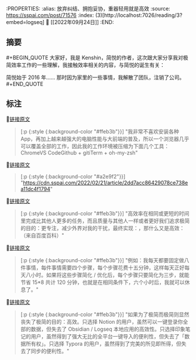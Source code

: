 :PROPERTIES:
:alias: 放弃纠结、拥抱妥协，重器轻用就是高效
:source: https://sspai.com/post/71576
:index: (3)[http://localhost:7026/reading/3?embed=logseq]
:date: [[2022年09月24日]]
:END:



## 摘要
#+BEGIN_QUOTE
大家好，我是 Kenshin，简悦的作者，这次跟大家分享我对极简效率工作的一些理解，我接触效率相关的内容，与简悦的诞生有关：

简悦始于 2016 年…… 那时因为家里的一些事情，我解散了团队，注销了公司。
#+END_QUOTE

## 标注

📌[链接原文](http://localhost:7026/unread/3#id=1664008601679) 
> [:p {:style {:background-color "#ffeb3b"}}]
"我非常不喜欢安装各种 App，再加上越来越强大的电脑性能与大前端的普及，所以一个浏览器几乎可以覆盖全部的工作，因此我的工作环境被压缩为下面几个工具：ChromeVS CodeGithub + gitiTerm + oh-my-zsh"

📌[链接原文](http://localhost:7026/unread/3#id=1664008612905) 
> [:p {:style {:background-color "#a2e9f2"}}]
"https://cdn.sspai.com/2022/02/21/article/2dd7acc86429078ce738ea11dc4f1794"

📌[链接原文](http://localhost:7026/unread/3#id=1705849825427) 
> [:p {:style {:background-color "#ffeb3b"}}]
"高效率在相同或更短的时间里完成比其他人更多的任务，而且质量与其他人一样或者更好我们追求极简的目的：更专注，减少外界对我的干扰，最终实现：，那什么又是高效：（来自百度百科）"

📌[链接原文](http://localhost:7026/unread/3#id=1705849852464) 
> [:p {:style {:background-color "#ffeb3b"}}]
"例如：我每天都要固定做八件事情，每件事情需要四个步骤，每个步骤花费十五分钟，这样每天正好每天八小时。如果将这些步骤简化 / 优化后，每个步骤只要简化为三步，就能节省 15*8 共计 120 分钟，也就是在相同条件下，六个小时后，我就可以休息了。"

📌[链接原文](http://localhost:7026/unread/3#id=1664008622457) 
> [:p {:style {:background-color "#ffeb3b"}}]
"如果为了极简而极简则显然丧失了极简的目的：高效。只选择 Notion 的用户，虽然可以一键登录你全部的数据，但失去了 Obsidian / Logseq 本地应用的高效性。只选择印象笔记的用户，虽然得到了强大无比的全平台一键导入的便利性，但失去了「数据所有权」。只选择 Typora 的用户，虽然得到了完美的所见即所得，但失去了同步的便利性。"





